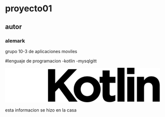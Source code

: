 # proyecto01

## autor

### alemark

grupo 10-3 de aplicaciones moviles 

#lenguaje de programacion
-kotlin
-mysqlgitt

![logo koltlin](imagenes/koltlin_logo.png)

esta informacion se hizo en la casa